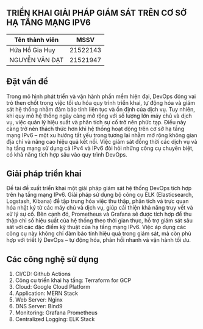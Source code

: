 ## **TRIỂN KHAI GIẢI PHÁP GIÁM SÁT TRÊN CƠ SỞ HẠ TẦNG MẠNG IPV6**</br>

| Tên thành viên   | MSSV       |
| ---------------- | ---------- |
| Hứa Hồ Gia Huy | 21522143 |
| NGUYỄN VĂN ĐẠT | 21521947 |


## **Đặt vấn đề**

Trong mô hình phát triển và vận hành phần mềm hiện đại, DevOps đóng vai trò then chốt trong việc tối ưu hóa quy trình triển khai, tự động hóa và giám sát hệ thống nhằm đảm bảo tính liên tục và ổn định của dịch vụ. Tuy nhiên, khi quy mô hệ thống ngày càng mở rộng với số lượng lớn máy chủ và dịch vụ, việc quản lý hiệu suất và phân tích sự cố trở nên phức tạp. Điều này càng trở nên thách thức hơn khi hệ thống hoạt động trên cơ sở hạ tầng mạng IPv6 – một xu hướng tất yếu trong tương lai nhằm mở rộng không gian địa chỉ và nâng cao hiệu quả kết nối. Việc giám sát đồng thời các dịch vụ và hạ tầng mạng sử dụng cả IPv4 và IPv6 đòi hỏi những công cụ chuyên biệt, có khả năng tích hợp sâu vào quy trình DevOps.  

## **Giải pháp triển khai**

Đề tài đề xuất triển khai một giải pháp giám sát hệ thống DevOps tích hợp trên hạ tầng mạng IPv6. Giải pháp sử dụng bộ công cụ ELK (Elasticsearch, Logstash, Kibana) để tập trung hóa việc thu thập, phân tích và trực quan hóa nhật ký từ các máy chủ và dịch vụ, giúp cải thiện khả năng truy vết và xử lý sự cố. Bên cạnh đó, Prometheus và Grafana sẽ được tích hợp để thu thập chỉ số hiệu suất của hệ thống theo thời gian thực, hỗ trợ giám sát sâu sát với các đặc điểm kỹ thuật của hạ tầng mạng IPv6. Việc áp dụng các công cụ này không chỉ đảm bảo tính hiệu quả trong giám sát, mà còn phù hợp với triết lý DevOps – tự động hóa, phản hồi nhanh và vận hành tối ưu.  

## **Các công nghệ sử dụng**
1. CI/CD: Github Actions
2. Công cụ triển khai hạ tầng: Terraform for GCP
3. Cloud: Google Cloud Platform
4. Application: MERN Stack
5. Web Server: Nginx
6. DNS Server: Bind9
7. Monitoring: Grafana Prometheus
8. Centralized Logging: ELK Stack
